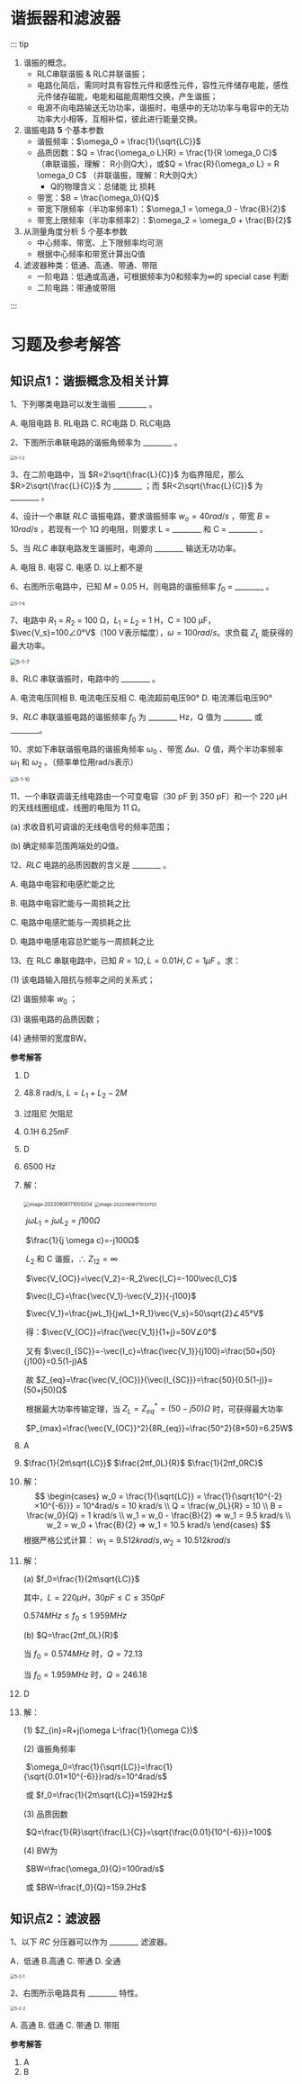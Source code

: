 # 谐振器和滤波器

::: tip

1. 谐振的概念。
   * RLC串联谐振 & RLC并联谐振；
   * 电路化简后，需同时具有容性元件和感性元件，容性元件储存电能，感性元件储存磁能，电能和磁能周期性交换，产生谐振；
   * 电源不向电路输送无功功率，谐振时，电感中的无功功率与电容中的无功功率大小相等，互相补偿，彼此进行能量交换。
2. 谐振电路 **5** 个基本参数
   * 谐振频率：$\omega_0 = \frac{1}{\sqrt{LC}}$
   * 品质因数：$Q = \frac{\omega_o L}{R} = \frac{1}{R \omega_0 C}$ （串联谐振，理解： R小则Q大），或$Q = \frac{R}{\omega_o L} = R \omega_0 C$ （并联谐振，理解：R大则Q大）
     * Q的物理含义：总储能 比 损耗
   * 带宽：$B = \frac{\omega_0}{Q}$
   * 带宽下限频率（半功率频率1）：$\omega_1 = \omega_0 - \frac{B}{2}$
   * 带宽上限频率（半功率频率2）：$\omega_2 = \omega_0 + \frac{B}{2}$
3. 从测量角度分析 5 个基本参数
   * 中心频率、带宽、上下限频率均可测
   * 根据中心频率和带宽计算出Q值
4. 滤波器种类：低通、高通、带通、带阻
   * 一阶电路：低通或高通，可根据频率为0和频率为$\infty$的 special case 判断
   * 二阶电路：带通或带阻

:::

# 习题及参考解答

## 知识点1：谐振概念及相关计算

1、下列哪类电路可以发生谐振 ________ 。

A. 电阻电路	B. RL电路	C. RC电路	D. RLC电路



2、下图所示串联电路的谐振角频率为 ________ 。

<img src="./resonator.assets/5-1-2.png" alt="5-1-2" style="zoom: 50%;" />



3、在二阶电路中，当 $R=2\sqrt{\frac{L}{C}}$ 为临界阻尼，那么 $R>2\sqrt{\frac{L}{C}}$ 为 ________ ；而 $R<2\sqrt{\frac{L}{C}}$ 为 ________ 。



4、设计一个串联 *RLC* 谐振电路，要求谐振频率 $w_o=40rad/s$ ，带宽 $B=10rad/s$ ，若现有一个 1Ω 的电阻，则要求 L = ________ 和 C = ________ 。



5、当 *RLC* 串联电路发生谐振时，电源向 ________ 输送无功功率。

A. 电阻		B. 电容		C. 电感		D. 以上都不是



6、右图所示电路中，已知 *M* = 0.05 H，则电路的谐振频率 $f_0$ = ________ 。

<img src="./resonator.assets/5-1-6.png" alt="5-1-6" style="zoom: 50%;" />



7、电路中 $R_1$ = $R_2$ = 100 Ω，$L_1$ = $L_2$ = 1 H，C = 100 μF，$\vec{V_s}=100∠0°V$（100 V表示幅度），$\omega = 100rad/s$。求负载 $Z_L$ 能获得的最大功率。

<img src="./resonator.assets/5-1-7.png" alt="5-1-7" style="zoom: 67%;" />



8、RLC 串联谐振时，电路中的 ________ 。

A. 电流电压同相		B. 电流电压反相		C. 电流超前电压90°		D. 电流滞后电压90°



9、*RLC* 串联谐振电路的谐振频率 $f_0$ 为 ________ Hz，Q 值为 ________ 或 ________。



10、求如下串联谐振电路的谐振角频率 $\omega_0$ 、带宽 $\Delta \omega、Q$ 值，两个半功率频率 $\omega_1$ 和 $\omega_2$ 。（频率单位用rad/s表示）

<img src="./resonator.assets/5-1-10.png" alt="5-1-10" style="zoom:60%;" />



11、一个串联调谐无线电路由一个可变电容（30 pF 到 350 pF）和一个 220 μH 的天线线圈组成，线圈的电阻为 11 Ω。

(a) 求收音机可调谐的无线电信号的频率范围；

(b) 确定频率范围两端处的*Q*值。



12、*RLC* 电路的品质因数的含义是 ________ 。

A. 电路中电容和电感贮能之比

B. 电路中电容贮能与一周损耗之比

C. 电路中电感贮能与一周损耗之比

D. 电路中电感电容总贮能与一周损耗之比



13、在 RLC 串联电路中，已知 $R=1Ω,L=0.01H,C=1μF$ 。求：

(1) 该电路输入阻抗与频率之间的关系式；

(2) 谐振频率 $w_0$ ；

(3) 谐振电路的品质因数；

(4) 通频带的宽度BW。



**参考解答**

1. D

2. 48.8 rad/s, $L = L_1 + L_2 - 2M$

3. 过阻尼      欠阻尼

4. 0.1H      6.25mF

5. D

6. 6500 Hz

7. 解：

   <img src="./resonator.assets/image-20220906171005204.png" alt="image-20220906171005204" style="zoom:60%;" /> <img src="./resonator.assets/image-20220906171033702.png" alt="image-20220906171033702" style="zoom:55%;" />

   

   ​	$j \omega L_1=j \omega L_2=j100Ω$ 

   ​	$\frac{1}{j \omega c}=-j100Ω$ 

   ​	$L_2$ 和 C 谐振，∴ $Z_{12} = \infty$ 

   ​	$\vec{V_{OC}}=\vec{V_2}=-R_2\vec{I_C}=-100\vec{I_C}$ 

   ​	$\vec{I_C}=\frac{\vec{V_1}-\vec{V_2}}{-j100}$ 

   ​	$\vec{V_1}=\frac{jwL_1}{jwL_1+R_1}\vec{V_s}=50\sqrt{2}∠45°V$ 

   ​	得：$\vec{V_{OC}}=\frac{\vec{V_1}}{1+j}=50V∠0°$ 

   ​	又有 $\vec{I_{SC}}=-\vec{I_c}=\frac{\vec{V_1}}{j100}=\frac{50+j50}{j100}=0.5(1-j)A$ 

   ​	故 $Z_{eq}=\frac{\vec{V_{OC}}}{\vec{I_{SC}}}=\frac{50}{0.5(1-j)}=(50+j50)Ω$ 

   ​	根据最大功率传输定理，当 $Z_L=Z_{eq}^*=(50-j50)Ω$ 时，可获得最大功率

   ​	$P_{max}=\frac{\vec{V_{OC}}^2}{8R_{eq}}=\frac{50^2}{8×50}=6.25W$ 

8. A

9. $\frac{1}{2π\sqrt{LC}}$        $\frac{2πf_0L}{R}$        $\frac{1}{2πf_0RC}$ 

10. 解：
    $$
    \begin{cases}
    w_0 = \frac{1}{\sqrt{LC}} = \frac{1}{\sqrt{10^{-2}×10^{-6}}} = 10^4rad/s = 10 krad/s \\
    Q = \frac{w_0L}{R} = 10 \\
    B = \frac{w_0}{Q} = 1 krad/s \\
    w_1 = w_0 - \frac{B}{2} ⇒ w_1 = 9.5 krad/s \\
    w_2 = w_0 + \frac{B}{2} ⇒ w_1 = 10.5 krad/s
    \end{cases}
    $$
    根据严格公式计算： $w_1=9.512krad/s,w_2=10.512krad/s$ 

11. 解：

    (a) $f_0=\frac{1}{2π\sqrt{LC}}$ 

    其中，$L=220μH，30pF≤C≤350pF$ 

    $0.574MHz≤f_0≤1.959MHz$ 

    (b) $Q=\frac{2πf_0L}{R}$ 

    当 $f_0=0.574MHz$ 时，$Q=72.13$ 

    当 $f_0=1.959MHz$ 时，$Q=246.18$ 

12. D

13. 解：

    (1) $Z_{in}=R+j(\omega L-\frac{1}{\omega C})$ 

    (2) 谐振角频率

    ​		$\omega_0=\frac{1}{\sqrt{LC}}=\frac{1}{\sqrt{0.01×10^{-6}}}rad/s=10^4rad/s$ 

    ​		或 $f_0=\frac{1}{2π\sqrt{LC}}≈1592Hz$ 

    (3) 品质因数

    ​		$Q=\frac{1}{R}\sqrt{\frac{L}{C}}=\sqrt{\frac{0.01}{10^{-6}}}=100$ 

    (4) BW为

    ​		$BW=\frac{\omega_0}{Q}=100rad/s$ 

    ​		或 $BW=\frac{f_0}{Q}=159.2Hz$ 

    

## 知识点2：滤波器

1、以下 *RC* 分压器可以作为 ________ 滤波器。

A．低通		B.高通		C. 带通		D. 全通

<img src="./resonator.assets/5-2-1.png" alt="5-2-1" style="zoom: 50%;" />



2、右图所示电路具有 ________ 特性。

<img src="./resonator.assets/5-2-2.png" alt="5-2-2" style="zoom:50%;" />

A. 高通		B. 低通		C. 带通		D. 带阻



**参考解答**

1. A
2. B

